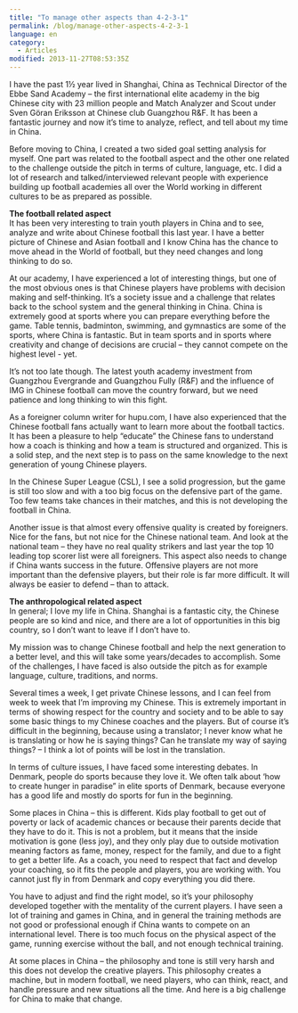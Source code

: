 ```yaml
---
title: "To manage other aspects than 4-2-3-1"
permalink: /blog/manage-other-aspects-4-2-3-1
language: en
category:
  - Articles
modified: 2013-11-27T08:53:35Z
---
```


I have the past 1½ year lived in Shanghai, China as Technical Director of the Ebbe Sand Academy – the first international elite academy in the big Chinese city with 23 million people and Match Analyzer and Scout under Sven Göran Eriksson at Chinese club Guangzhou R&F. It has been a fantastic journey and now it’s time to analyze, reflect, and tell about my time in China.

Before moving to China, I created a two sided goal setting analysis for myself. One part was related to the football aspect and the other one related to the challenge outside the pitch in terms of culture, language, etc. I did a lot of research and talked/interviewed relevant people with experience building up football academies all over the World working in different cultures to be as prepared as possible.

  
**The football related aspect**  
It has been very interesting to train youth players in China and to see, analyze and write about Chinese football this last year. I have a better picture of Chinese and Asian football and I know China has the chance to move ahead in the World of football, but they need changes and long thinking to do so.

At our academy, I have experienced a lot of interesting things, but one of the most obvious ones is that Chinese players have problems with decision making and self-thinking. It’s a society issue and a challenge that relates back to the school system and the general thinking in China. China is extremely good at sports where you can prepare everything before the game. Table tennis, badminton, swimming, and gymnastics are some of the sports, where China is fantastic. But in team sports and in sports where creativity and change of decisions are crucial – they cannot compete on the highest level - yet.

It’s not too late though. The latest youth academy investment from Guangzhou Evergrande and Guangzhou Fully (R&F) and the influence of IMG in Chinese football can move the country forward, but we need patience and long thinking to win this fight.

As a foreigner column writer for hupu.com, I have also experienced that the Chinese football fans actually want to learn more about the football tactics. It has been a pleasure to help “educate” the Chinese fans to understand how a coach is thinking and how a team is structured and organized. This is a solid step, and the next step is to pass on the same knowledge to the next generation of young Chinese players.

In the Chinese Super League (CSL), I see a solid progression, but the game is still too slow and with a too big focus on the defensive part of the game. Too few teams take chances in their matches, and this is not developing the football in China.

Another issue is that almost every offensive quality is created by foreigners. Nice for the fans, but not nice for the Chinese national team. And look at the national team – they have no real quality strikers and last year the top 10 leading top scorer list were all foreigners. This aspect also needs to change if China wants success in the future. Offensive players are not more important than the defensive players, but their role is far more difficult. It will always be easier to defend – than to attack.

  
**The anthropological related aspect**  
In general; I love my life in China. Shanghai is a fantastic city, the Chinese people are so kind and nice, and there are a lot of opportunities in this big country, so I don’t want to leave if I don’t have to.

My mission was to change Chinese football and help the next generation to a better level, and this will take some years/decades to accomplish. Some of the challenges, I have faced is also outside the pitch as for example language, culture, traditions, and norms.

Several times a week, I get private Chinese lessons, and I can feel from week to week that I’m improving my Chinese. This is extremely important in terms of showing respect for the country and society and to be able to say some basic things to my Chinese coaches and the players. But of course it’s difficult in the beginning, because using a translator; I never know what he is translating or how he is saying things? Can he translate my way of saying things? – I think a lot of points will be lost in the translation.

In terms of culture issues, I have faced some interesting debates. In Denmark, people do sports because they love it. We often talk about ‘how to create hunger in paradise” in elite sports of Denmark, because everyone has a good life and mostly do sports for fun in the beginning.

Some places in China – this is different. Kids play football to get out of poverty or lack of academic chances or because their parents decide that they have to do it. This is not a problem, but it means that the inside motivation is gone (less joy), and they only play due to outside motivation meaning factors as fame, money, respect for the family, and due to a fight to get a better life. As a coach, you need to respect that fact and develop your coaching, so it fits the people and players, you are working with. You cannot just fly in from Denmark and copy everything you did there.

You have to adjust and find the right model, so it’s your philosophy developed together with the mentality of the current players. I have seen a lot of training and games in China, and in general the training methods are not good or professional enough if China wants to compete on an international level. There is too much focus on the physical aspect of the game, running exercise without the ball, and not enough technical training.

At some places in China – the philosophy and tone is still very harsh and this does not develop the creative players. This philosophy creates a machine, but in modern football, we need players, who can think, react, and handle pressure and new situations all the time. And here is a big challenge for China to make that change.
